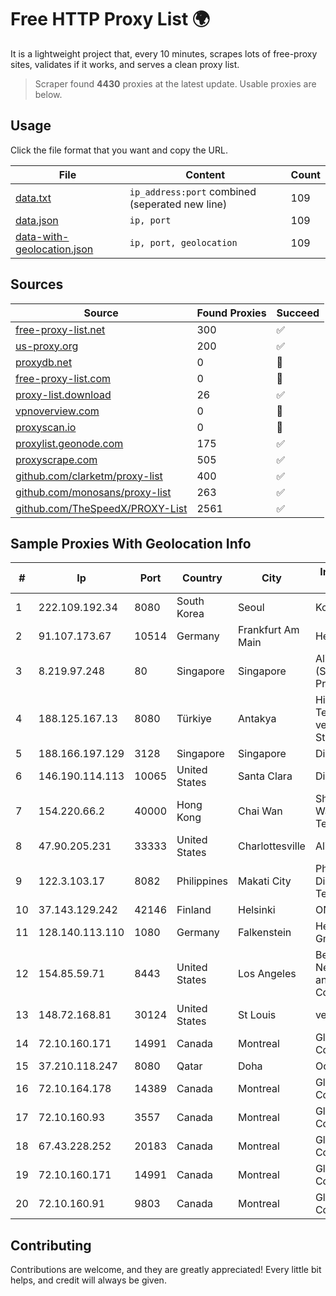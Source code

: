 
# Free HTTP Proxy List 🌍

It is a lightweight project that, every 10 minutes, scrapes lots of free-proxy sites, validates if it works, and serves a clean proxy list.


> Scraper found **4430** proxies at the latest update. Usable proxies are below.

## Usage

Click the file format that you want and copy the URL.


|File|Content|Count|
|----|-------|-----|
|[data.txt](https://raw.githubusercontent.com/themiralay/Proxy-List-World/master/data.txt)|`ip_address:port` combined (seperated new line)|109|
|[data.json](https://raw.githubusercontent.com/themiralay/Proxy-List-World/master/data.json)|`ip, port`|109|
|[data-with-geolocation.json](https://raw.githubusercontent.com/themiralay/Proxy-List-World/master/data-with-geolocation.json)|`ip, port, geolocation`|109|

## Sources

|Source|Found Proxies|Succeed|
|------|-------------|-------|
|[free-proxy-list.net](https://free-proxy-list.net)|300|✅|
|[us-proxy.org](https://www.us-proxy.org)|200|✅|
|[proxydb.net](http://proxydb.net)|0|🚫|
|[free-proxy-list.com](https://free-proxy-list.com/?page=&port=&type%5B%5D=http&type%5B%5D=https&up_time=0&search=Search)|0|🚫|
|[proxy-list.download](https://www.proxy-list.download/HTTP)|26|✅|
|[vpnoverview.com](https://vpnoverview.com/privacy/anonymous-browsing/free-proxy-servers)|0|🚫|
|[proxyscan.io](https://www.proxyscan.io)|0|🚫|
|[proxylist.geonode.com](https://proxylist.geonode.com/api/proxy-list?limit=300&page=1&sort_by=lastChecked&sort_type=desc&protocols=http,https)|175|✅|
|[proxyscrape.com](https://api.proxyscrape.com/v2/?request=displayproxies&protocol=http&timeout=10000&country=all&ssl=all&anonymity=all)|505|✅|
|[github.com/clarketm/proxy-list](https://raw.githubusercontent.com/clarketm/proxy-list/master/proxy-list-raw.txt)|400|✅|
|[github.com/monosans/proxy-list](https://raw.githubusercontent.com/monosans/proxy-list/main/proxies/http.txt)|263|✅|
|[github.com/TheSpeedX/PROXY-List](https://raw.githubusercontent.com/TheSpeedX/PROXY-List/master/http.txt)|2561|✅|


## Sample Proxies With Geolocation Info

|#|Ip|Port|Country|City|Internet Service Provider|
|-|--|----|-------|----|-------------------------|
|1|222.109.192.34|8080|South Korea|Seoul|Korea Telecom|
|2|91.107.173.67|10514|Germany|Frankfurt Am Main|Hetzner Online AG|
|3|8.219.97.248|80|Singapore|Singapore|Alibaba Cloud (Singapore) Private Limited|
|4|188.125.167.13|8080|Türkiye|Antakya|High Speed Telekomunikasyon ve Hab. Hiz. Ltd. Sti.|
|5|188.166.197.129|3128|Singapore|Singapore|DigitalOcean, LLC|
|6|146.190.114.113|10065|United States|Santa Clara|DigitalOcean, LLC|
|7|154.220.66.2|40000|Hong Kong|Chai Wan|Shenzhen Wanghu Technology Co|
|8|47.90.205.231|33333|United States|Charlottesville|Alibaba.com LLC|
|9|122.3.103.17|8082|Philippines|Makati City|Philippine Long Distance Telephone Co.|
|10|37.143.129.242|42146|Finland|Helsinki|ONEPROVIDER|
|11|128.140.113.110|1080|Germany|Falkenstein|Hetzner Online GmbH|
|12|154.85.59.71|8443|United States|Los Angeles|Beijing Baidu Netcom Science and Technology Co., Ltd.|
|13|148.72.168.81|30124|United States|St Louis|velia.net|
|14|72.10.160.171|14991|Canada|Montreal|GloboTech Communications|
|15|37.210.118.247|8080|Qatar|Doha|Ooredoo Q.S.C|
|16|72.10.164.178|14389|Canada|Montreal|GloboTech Communications|
|17|72.10.160.93|3557|Canada|Montreal|GloboTech Communications|
|18|67.43.228.252|20183|Canada|Montreal|GloboTech Communications|
|19|72.10.160.171|14991|Canada|Montreal|GloboTech Communications|
|20|72.10.160.91|9803|Canada|Montreal|GloboTech Communications|



## Contributing

Contributions are welcome, and they are greatly appreciated! Every
little bit helps, and credit will always be given.

